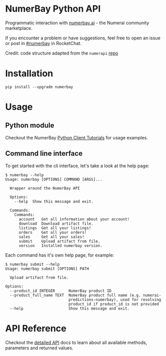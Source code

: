 
# NumerBay Python API
Programmatic interaction with [numerbay.ai](https://numerbay.ai) - the Numerai community marketplace.

If you encounter a problem or have suggestions, feel free to open an issue or post in [#numerbay](https://community.numer.ai/channel/numerbay) in RocketChat.

Credit: code structure adapted from the `numerapi` [repo](https://github.com/uuazed/numerapi)

# Installation
`pip install --upgrade numerbay`

# Usage

## Python module

Checkout the NumerBay [Python Client Tutorials](https://docs.numerbay.ai/docs/tutorial-extras/ensemble) for usage examples.


## Command line interface

To get started with the cli interface, let's take a look at the help page:

    $ numerbay --help
    Usage: numerbay [OPTIONS] COMMAND [ARGS]...

      Wrapper around the NumerBay API

      Options:
        --help  Show this message and exit.

      Commands:
        Commands:
          account   Get all information about your account!
          download  Download artifact file.
          listings  Get all your listings!
          orders    Get all your orders!
          sales     Get all your sales!
          submit    Upload artifact from file.
          version   Installed numerbay version.



Each command has it's own help page, for example:

    $ numerbay submit --help
    Usage: numerbay submit [OPTIONS] PATH

      Upload artifact from file.

    Options:
      --product_id INTEGER      NumerBay product ID
      --product_full_name TEXT  NumerBay product full name (e.g. numerai-
                                predictions-numerbay), used for resolving
                                product_id if product_id is not provided
      --help                    Show this message and exit.



# API Reference

Checkout the [detailed API](https://docs.numerbay.ai/docs/reference/numerbay) docs to learn about all available methods, parameters and returned values.
